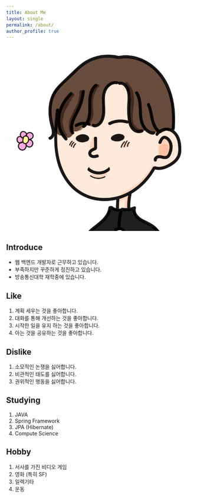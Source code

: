 ```yaml
---
title: About Me
layout: single
permalink: /about/
author_profile: true
---
```


![](/assets/images/ghost_images/2022/08/jwjung_character.jpg)
## Introduce

- 웹 백엔드 개발자로 근무하고 있습니다.
- 부족하지만 꾸준하게 정진하고 있습니다.
- 방송통신대학 재학중에 있습니다.

## Like

1. 계획 세우는 것을 좋아합니다.
2. 대화를 통해 개선하는 것을 좋아합니다.
3. 시작한 일을 유지 하는 것을 좋아합니다.
4. 아는 것을 공유하는 것을 좋아합니다.

## Dislike

1. 소모적인 논쟁을 싫어합니다.
2. 비관적인 태도를 싫어합니다.
3. 권위적인 행동을 싫어합니다.

## Studying

1. JAVA
2. Spring Framework
3. JPA (Hibernate)
4. Compute Science

## Hobby

1. 서사를 가진 비디오 게임
2. 영화 (특히 SF)
3. 일렉기타
4. 운동
